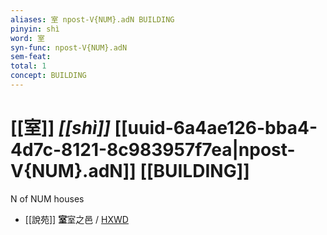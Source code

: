 ```yaml
---
aliases: 室 npost-V{NUM}.adN BUILDING
pinyin: shì
word: 室
syn-func: npost-V{NUM}.adN
sem-feat: 
total: 1
concept: BUILDING 
---
```

# [[室]] *[[shì]]*  [[uuid-6a4ae126-bba4-4d7c-8121-8c983957f7ea|npost-V{NUM}.adN]] [[BUILDING]]
N of NUM houses
 - [[說苑]] **室**室之邑 / [HXWD](https://hxwd.org/textview.html?location=CH1a0907_CHANT_016-19a.12)